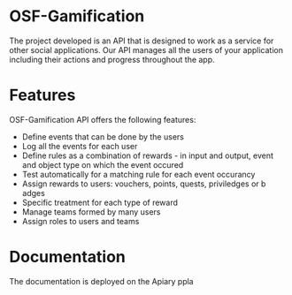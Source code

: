 <h1>OSF-Gamification</h1>
The project developed is an API that is designed to work as a service for other social applications. Our API manages all the users of your application including their actions and progress throughout the app.

<h1>Features</h1>
OSF-Gamification API offers the following features:
<ul>
<li>Define events that can be done by the users</li>
<li>Log all the events for each user</li>
<li>Define rules as a combination of rewards - in input and output, event and object type on which the event occured</li>
<li>Test automatically for a matching rule for each event occurancy</li>
<li>Assign rewards to users: vouchers, points, quests, priviledges or b  adges</li>
<li>Specific treatment for each type of reward</li>
<li>Manage teams formed by many users</li>
<li>Assign roles to users and teams</li>
</ul>

<h1>Documentation</h1>
The documentation is deployed on the Apiary ppla

